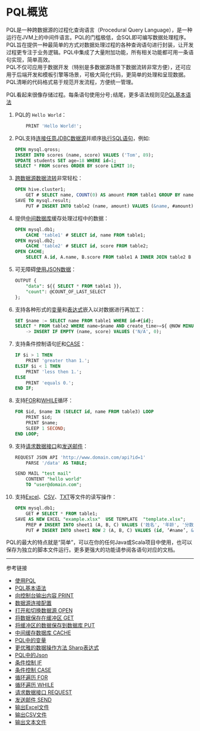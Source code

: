 # PQL概览
PQL是一种跨数据源的过程化查询语言（Procedural Query Language），是一种运行在JVM上的中间件语言。PQL的门槛极低，会SQL即可编写数据处理程序。PQL旨在提供一种最简单的方式对数据处理过程的各种查询语句进行封装，让开发过程更专注于业务逻辑。PQL中集成了大量附加功能，所有相关功能都可用一条语句实现，简单高效。    
PQL不仅可应用于数据开发（特别是多数据源场景下数据流转非常方便），还可应用于后端开发和模板引擎等场景，可极大简化代码，更简单的处理和呈现数据。PQL清晰的代码格式易于规范开发流程，方便统一管理。  

PQL看起来很像存储过程。每条语句使用分号`;`结尾，更多语法规则见[PQL基本语法](/pql/basic.md)

1. PQL的 `Hello World`：
    ```sql
        PRINT 'Hello World!';
    ```
2. PQL支持[连接任意JDBC数据源](/pql/properties.md)并顺序[执行SQL语句](/pql/sql.md)，例如:
    ```sql
    OPEN mysql.qross;
    INSERT INTO scores (name, score) VALUES ('Tom', 89);
    UPDATE students SET age=18 WHERE id=1;
    SELECT * FROM scores ORDER BY score LIMIT 10;
    ```
3. [跨数据源数据流转](/pql/save.md)非常轻松：
    ```sql
    OPEN hive.cluster1;
        GET # SELECT name, COUNT(0) AS amount FROM table1 GROUP BY name;
    SAVE TO mysql.result;
        PUT # INSERT INTO table2 (name, amount) VALUES (&name, #amount);
    ```
4. 提供[中间数据库](/pql/cache.md)缓存处理过程中的数据：
    ```sql
    OPEN mysql.db1;
        CACHE 'table1' # SELECT id, name FROM table1;
    OPEN mysql.db2;
        CACHE 'table2' # SELECT id, score FROM table2;
    OPEN CACHE;
        SELECT A.id, A.name, B.score FROM table1 A INNER JOIN table2 B ON A.id=B.id;       
    ```
5. 可无障碍[使用JSON数据](/pql/json.md)：
    ```sql
    OUTPUT {
        "data": ${{ SELECT * FROM table1 }},
        "count": @COUNT_OF_LAST_SELECT
    };
    ```
6. 支持各种形式的[变量](/pql/variable.md)和[表达式](/pql/sharp.md)嵌入以对数据进行再加工：
    ```sql
    SET $name := SELECT name FROM table1 WHERE id=#{id};
    SELECT * FROM table2 WHERE name=$name AND create_time>=${ @NOW MINUS 1 DAY }
        -> INSERT IF EMPTY (name, score) VALUES ('N/A', 0);　
    ```
7. 支持条件控制语句[IF](/pql/if.md)和[CASE](/pql/case.md)：
    ```sql
    IF $i > 1 THEN
        PRINT 'greater than 1.';
    ELSIF $i < 1 THEN
        PRINT 'less then 1.';
    ELSE
        PRINT 'equals 0.';
    END IF;
    ```
8. 支持[FOR](/pql/for.md)和[WHILE](/pql/while.md)循环：
    ```sql
    FOR $id, $name IN (SELECT id, name FROM table3) LOOP
        PRINT $id;
        PRINT $name;
        SLEEP 1 SECOND;
    END LOOP;
    ```
9. 支持[请求数据接口](/pql/request.md)和[发送邮件](/pql/send.md)：
    ```sql
    REQUEST JSON API 'http://www.domain.com/api?id=1'
        PARSE '/data' AS TABLE;

    SEND MAIL "test mail"
        CONTENT "hello world"
        TO "user@domain.com";
    ```
10. 支持[Excel](/pql/excel.md)、[CSV](/pql/csv.md)、[TXT](/pql/txt.md)等文件的读写操作：
    ```sql
    OPEN mysql.db1;
        GET # SELECT * FROM table1;
    SAVE AS NEW EXCEL "example.xlsx"  USE TEMPLATE  "template.xlsx";
        PREP # INSERT INTO sheet1 (A, B, C) VALUES ('姓名', '年龄', '分数');
        PUT # INSERT INTO sheet1 ROW 2 (A, B, C) VALUES (id, ‘#name’, &title);
    ``` 


PQL的最大的特点就是“简单”，可以在你的任何Java或Scala项目中使用，也可以保存为独立的脚本文件运行。更多更强大的功能请参阅各语句对应的文档。

---
参考链接

* [使用PQL](/pql/use-pql.md)
* [PQL基本语法](/pql/basic.md)
* [向控制台输出内容 PRINT](/pql/print.md)
* [数据源连接配置](/pql/properties.md)
* [打开和切换数据源 OPEN](/pql/open.md)
* [将数据保存在缓冲区 GET](/pql/get.md)
* [将缓冲区的数据保存到数据库 PUT](/pql/put.md)
* [中间缓存数据库 CACHE](/pql/cache.md)
* [PQL中的变量](/pql/variable.md)
* [更优雅的数据操作方法 Sharp表达式](/pql/sharp.md)
* [PQL中的Json](/pql/json.md)
* [条件控制 IF](/pql/if.md)
* [条件控制 CASE](/pql/case.md)
* [循环遍历 FOR](/pql/for.md)
* [循环遍历 WHILE](/pql/while.md)
* [请求数据接口 REQUEST](/pql/request.md)
* [发送邮件 SEND](/pql/send.md)
* [输出Excel文件](/pql/excel.md)
* [输出CSV文件](/pql/csv.md)
* [输出文本文件](/pql/txt.md)